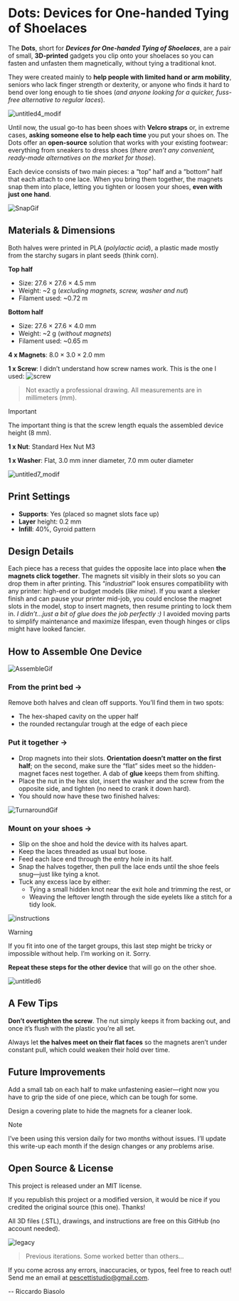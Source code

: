 # Dots: Devices for One-handed Tying of Shoelaces

The **Dots**, short for _**Devices for One-handed Tying of Shoelaces**_, are a pair of small, **3D-printed** gadgets you clip onto your shoelaces so you can fasten and unfasten them magnetically, without tying a traditional knot. 

They were created mainly to **help people with limited hand or arm mobility**, seniors who lack finger strength or dexterity, or anyone who finds it hard to bend over long enough to tie shoes (_and anyone looking for a quicker, fuss-free alternative to regular laces_).

![untitled4_modif](https://github.com/user-attachments/assets/ae7c48db-d742-42fb-a90c-1961388f7156)

Until now, the usual go-to has been shoes with **Velcro straps** or, in extreme cases, **asking someone else to help each time** you put your shoes on. The Dots offer an **open-source** solution that works with your existing footwear: everything from sneakers to dress shoes (_there aren’t any convenient, ready-made alternatives on the market for those_).

Each device consists of two main pieces: a “top” half and a “bottom” half that each attach to one lace. When you bring them together, the magnets snap them into place, letting you tighten or loosen your shoes, **even with just one hand**.

![SnapGif](https://github.com/user-attachments/assets/72428918-d4f3-488e-abad-1a47a7b3fbea)

## Materials & Dimensions
Both halves were printed in PLA (_polylactic acid_), a plastic made mostly from the starchy sugars in plant seeds (think corn).

**Top half**

- Size: 27.6 × 27.6 × 4.5 mm
- Weight: ~2 g (_excluding magnets, screw, washer and nut_)
- Filament used: ~0.72 m

**Bottom half**

- Size: 27.6 × 27.6 × 4.0 mm
- Weight: ~2 g (_without magnets_)
- Filament used: ~0.65 m

**4 x Magnets**: 8.0 × 3.0 × 2.0 mm

**1 x Screw**: I didn’t understand how screw names work. This is the one I used:
![screw](https://github.com/user-attachments/assets/852e4fe7-a16b-4cdd-8834-81ab634fd2e7)
> Not exactly a professional drawing.
> All measurements are in millimeters (mm).

> [!IMPORTANT]
> The important thing is that the screw length equals the assembled device height (8 mm).

**1 x Nut**: Standard Hex Nut M3

**1 x Washer**: Flat, 3.0 mm inner diameter, 7.0 mm outer diameter

![untitled7_modif](https://github.com/user-attachments/assets/6f3cf563-c6fb-4d24-a464-8c6cf99334b8)

## Print Settings
- **Supports**: Yes (placed so magnet slots face up)
- **Layer** height: 0.2 mm
- **Infill**: 40%, Gyroid pattern

## Design Details
Each piece has a recess that guides the opposite lace into place when **the magnets click together**. The magnets sit visibly in their slots so you can drop them in after printing. This “_industrial_” look ensures compatibility with any printer: high-end or budget models (_like mine_). 
If you want a sleeker finish and can pause your printer mid-job, you could enclose the magnet slots in the model, stop to insert magnets, then resume printing to lock them in. 
_I didn’t…just a bit of glue does the job perfectly :)_
I avoided moving parts to simplify maintenance and maximize lifespan, even though hinges or clips might have looked fancier.

## How to Assemble One Device

![AssembleGif](https://github.com/user-attachments/assets/6b34a604-836a-455b-a843-007c808c8403)

### From the print bed → 
Remove both halves and clean off supports. You’ll find them in two spots: 
- The hex-shaped cavity on the upper half
- the rounded rectangular trough at the edge of each piece

### Put it together →

- Drop magnets into their slots. **Orientation doesn’t matter on the first half**; on the second, make sure the “flat” sides meet so the hidden-magnet faces nest together. A dab of **glue** keeps them from shifting.
- Place the nut in the hex slot, insert the washer and the screw from the opposite side, and tighten (no need to crank it down hard).
- You should now have these two finished halves:

![TurnaroundGif](https://github.com/user-attachments/assets/330e2ddf-8c3b-4afc-b09b-f4aa2619f45c)

### Mount on your shoes →

- Slip on the shoe and hold the device with its halves apart.
- Keep the laces threaded as usual but loose.
- Feed each lace end through the entry hole in its half.
- Snap the halves together, then pull the lace ends until the shoe feels snug—just like tying a knot.
- Tuck any excess lace by either:
  - Tying a small hidden knot near the exit hole and trimming the rest, or
  - Weaving the leftover length through the side eyelets like a stitch for a tidy look.

![instructions](https://github.com/user-attachments/assets/3af37dc1-2cfc-49c3-a2de-e6301a3d9233)

> [!WARNING]
> If you fit into one of the target groups, this last step might be tricky or impossible without help. I’m working on it. Sorry.

**Repeat these steps for the other device** that will go on the other shoe.

![untitled6](https://github.com/user-attachments/assets/2df86a35-dc05-476e-9364-cf50544b1cec)

## A Few Tips
**Don’t overtighten the screw**. The nut simply keeps it from backing out, and once it’s flush with the plastic you’re all set.

Always let **the halves meet on their flat faces** so the magnets aren’t under constant pull, which could weaken their hold over time.

## Future Improvements

Add a small tab on each half to make unfastening easier—right now you have to grip the side of one piece, which can be tough for some.

Design a covering plate to hide the magnets for a cleaner look.

> [!NOTE]
> I’ve been using this version daily for two months without issues. I’ll update this write-up each month if the design changes or any problems arise.

## Open Source & License
This project is released under an MIT license.

If you republish this project or a modified version, it would be nice if you credited the original source (this one). Thanks!

All 3D files (.STL), drawings, and instructions are free on this GitHub (no account needed).

![legacy](https://github.com/user-attachments/assets/9b17e0d5-bafa-4a3f-93d7-0dc3e7425bf6)
> Previous iterations. Some worked better than others...

If you come across any errors, inaccuracies, or typos, feel free to reach out!
Send me an email at pescettistudio@gmail.com.

-- Riccardo Biasolo
